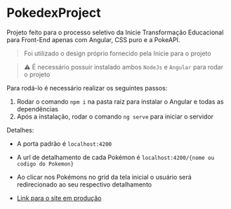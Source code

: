 # PokedexProject
Projeto feito para o processo seletivo da Inicie Transformação Educacional para Front-End apenas com Angular, CSS puro e a PokeAPI.

> Foi utilizado o design próprio fornecido pela Inicie para o projeto

> ⚠️ É necessário possuir instalado ambos `NodeJs` e `Angular` para rodar o projeto

Para rodá-lo é necessário realizar os seguintes passos:
1. Rodar o comando `npm i` na pasta raiz para instalar o Angular e todas as dependências
2. Após a instalação, rodar o comando `ng serve` para iniciar o servidor

Detalhes:
  * A porta padrão é `localhost:4200`
  * A url de detalhamento de cada Pokémon é `localhost:4200/{nome ou codigo do Pokemon}`
  * Ao clicar nos Pokémons no grid da tela inicial o usuário será redirecionado ao seu respectivo detalhamento

* [Link para o site em produção](https://asimplepokedex.netlify.app/)